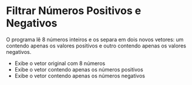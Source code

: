 # Filtrar Números Positivos e Negativos

O programa lê 8 números inteiros e os separa em dois novos vetores: um contendo apenas os valores positivos e outro contendo apenas os valores negativos.

- Exibe o vetor original com 8 números
- Exibe o vetor contendo apenas os números positivos
- Exibe o vetor contendo apenas os números negativos